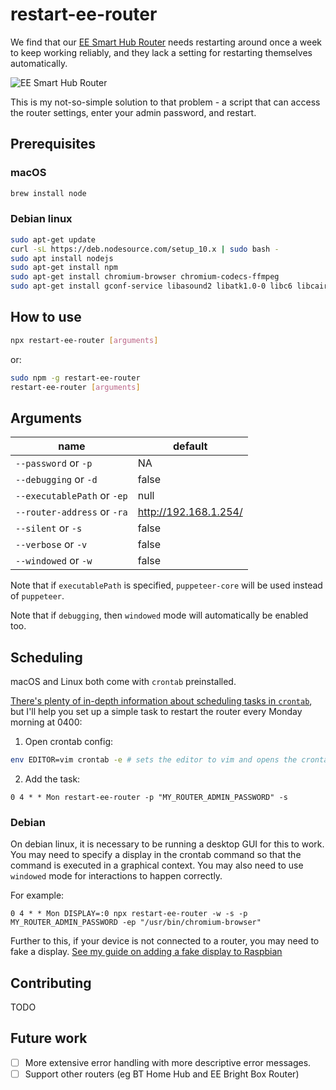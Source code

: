 # restart-ee-router



We find that our [EE Smart Hub Router](https://shop.ee.co.uk/broadband/smart-hub) needs restarting around once a week to keep working reliably, and they lack a setting for restarting themselves automatically.

![EE Smart Hub Router](https://shop.ee.co.uk/content/dam/everything-everywhere/images/SHOP/Broadband/smart-hub-HBB-device-1x1.jpg.eeimg.480.480.medium.jpg/1533028192465.jpg)

This is my not-so-simple solution to that problem - a script that can access the router settings, enter your admin password, and restart.

## Prerequisites

### macOS

```bash
brew install node
```

### Debian linux

```bash
sudo apt-get update
curl -sL https://deb.nodesource.com/setup_10.x | sudo bash -
sudo apt install nodejs
sudo apt-get install npm
sudo apt-get install chromium-browser chromium-codecs-ffmpeg
sudo apt-get install gconf-service libasound2 libatk1.0-0 libc6 libcairo2 libcups2 libdbus-1-3 libexpat1 libfontconfig1 libgcc1 libgconf-2-4 libgdk-pixbuf2.0-0 libglib2.0-0 libgtk-3-0 libnspr4 libpango-1.0-0 libpangocairo-1.0-0 libstdc++6 libx11-6 libx11-xcb1 libxcb1 libxcomposite1 libxcursor1 libxdamage1 libxext6 libxfixes3 libxi6 libxrandr2 libxrender1 libxss1 libxtst6 ca-certificates fonts-liberation libappindicator1 libnss3 lsb-release xdg-utils wget
```

## How to use

```bash
npx restart-ee-router [arguments]
```
or:
```bash
sudo npm -g restart-ee-router
restart-ee-router [arguments]
```

## Arguments

| name                         | default               |
| ---------------------------- | --------------------- |
| `--password` or `-p`         | NA                    |
| `--debugging` or `-d`        | false                 |
| `--executablePath` or `-ep`  | null                  |
| `--router-address` or `-ra`  | http://192.168.1.254/ |
| `--silent` or `-s`           | false                 |
| `--verbose` or `-v`          | false                 |
| `--windowed` or `-w`         | false                 |

Note that if `executablePath` is specified, `puppeteer-core` will be used instead of `puppeteer`.

Note that if `debugging`, then `windowed` mode will automatically be enabled too.

## Scheduling
macOS and Linux both come with `crontab` preinstalled.

[There's plenty of in-depth information about scheduling tasks in `crontab`](https://ole.michelsen.dk/blog/schedule-jobs-with-crontab-on-mac-osx.html), but I'll help you set up a simple task to restart the router every Monday morning at 0400:

1. Open crontab config:
```bash
env EDITOR=vim crontab -e # sets the editor to vim and opens the crontab config
```

2. Add the task:
```crontab
0 4 * * Mon restart-ee-router -p "MY_ROUTER_ADMIN_PASSWORD" -s
```

### Debian

On debian linux, it is necessary to be running a desktop GUI for this to work. You may need to specify a display in the crontab command so that the command is executed in a graphical context. You may also need to use `windowed` mode for interactions to happen correctly.

For example:
```crontab
0 4 * * Mon DISPLAY=:0 npx restart-ee-router -w -s -p MY_ROUTER_ADMIN_PASSWORD -ep "/usr/bin/chromium-browser"
```

Further to this, if your device is not connected to a router, you may need to fake a display. [See my guide on adding a fake display to Raspbian](./fake_display_guide.md)

## Contributing
 TODO

## Future work

 - [ ] More extensive error handling with more descriptive error messages.
 - [ ] Support other routers (eg BT Home Hub and EE Bright Box Router)
